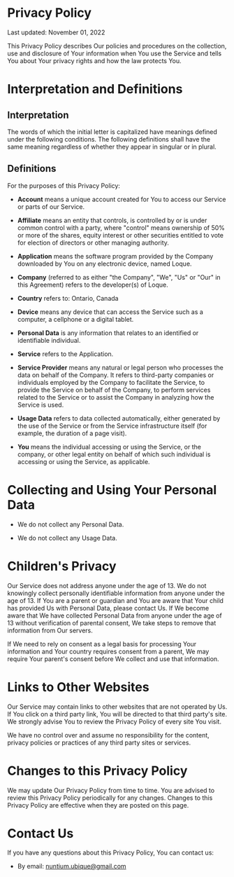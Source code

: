 # Privacy Policy

Last updated: November 01, 2022

This Privacy Policy describes Our policies and procedures on the collection, use 
and disclosure of Your information when You use the Service and tells You about 
Your privacy rights and how the law protects You.


# Interpretation and Definitions

## Interpretation

The words of which the initial letter is capitalized have meanings defined under 
the following conditions. The following definitions shall have the same meaning 
regardless of whether they appear in singular or in plural.

## Definitions

For the purposes of this Privacy Policy:

- __Account__ means a unique account created for You to access our Service or 
parts of our Service.

- __Affiliate__ means an entity that controls, is controlled by or is under 
common control with a party, where "control" means ownership of 50% or more of 
the shares, equity interest or other securities entitled to vote for election 
of directors or other managing authority.

- __Application__ means the software program provided by the Company downloaded
by You on any electronic device, named Loque.

- __Company__ (referred to as either "the Company", "We", "Us" or "Our" in this 
Agreement) refers to the developer(s) of Loque.

- __Country__ refers to: Ontario,  Canada

- __Device__ means any device that can access the Service such as a computer,
a cellphone or a digital tablet.

- __Personal Data__ is any information that relates to an identified or
identifiable individual.

- __Service__ refers to the Application.

- __Service Provider__ means any natural or legal person who processes the 
data on behalf of the Company. It refers to third-party companies or individuals 
employed by the Company to facilitate the Service, to provide the Service on 
behalf of the Company, to perform services related to the Service or to assist 
the Company in analyzing how the Service is used.

- __Usage Data__ refers to data collected automatically, either generated by
the use of the Service or from the Service infrastructure itself (for example,
the duration of a page visit).

- __You__ means the individual accessing or using the Service, or the company,
or other legal entity on behalf of which such individual is accessing or using
the Service, as applicable.

# Collecting and Using Your Personal Data

- We do not collect any Personal Data.

- We do not collect any Usage Data.

# Children's Privacy

Our Service does not address anyone under the age of 13. We do not knowingly 
collect personally identifiable information from anyone under the age of 13. 
If You are a parent or guardian and You are aware that Your child has provided 
Us with Personal Data, please contact Us. If We become aware that We have 
collected Personal Data from anyone under the age of 13 without verification of 
parental consent, We take steps to remove that information from Our servers.

If We need to rely on consent as a legal basis for processing Your information 
and Your country requires consent from a parent, We may require Your parent's 
consent before We collect and use that information.

# Links to Other Websites

Our Service may contain links to other websites that are not operated by Us. If 
You click on a third party link, You will be directed to that third party's 
site. We strongly advise You to review the Privacy Policy of every site You 
visit.

We have no control over and assume no responsibility for the content, privacy 
policies or practices of any third party sites or services.

# Changes to this Privacy Policy

We may update Our Privacy Policy from time to time. You are advised to review 
this Privacy Policy periodically for any changes. Changes to this Privacy Policy 
are effective when they are posted on this page.

# Contact Us

If you have any questions about this Privacy Policy, You can contact us:

- By email: nuntium.ubique@gmail.com
